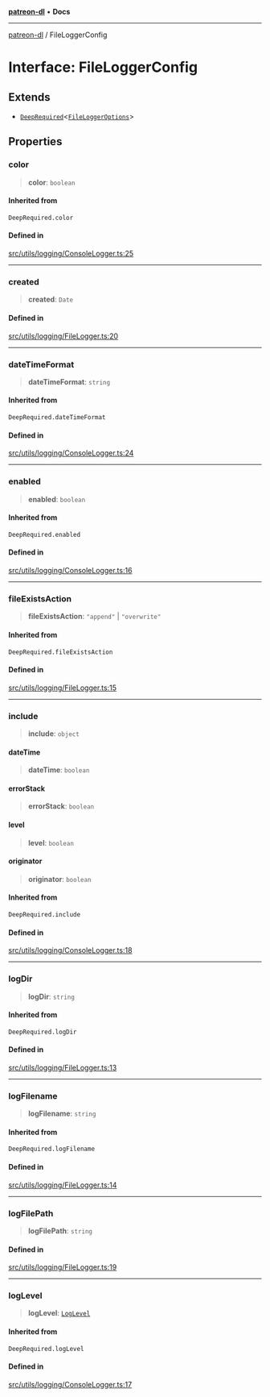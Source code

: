 [**patreon-dl**](../README.md) • **Docs**

***

[patreon-dl](../README.md) / FileLoggerConfig

# Interface: FileLoggerConfig

## Extends

- [`DeepRequired`](../type-aliases/DeepRequired.md)\<[`FileLoggerOptions`](FileLoggerOptions.md)\>

## Properties

### color

> **color**: `boolean`

#### Inherited from

`DeepRequired.color`

#### Defined in

[src/utils/logging/ConsoleLogger.ts:25](https://github.com/patrickkfkan/patreon-dl/blob/29c94231b23a7a4c79dabb0a793bbd02deb02932/src/utils/logging/ConsoleLogger.ts#L25)

***

### created

> **created**: `Date`

#### Defined in

[src/utils/logging/FileLogger.ts:20](https://github.com/patrickkfkan/patreon-dl/blob/29c94231b23a7a4c79dabb0a793bbd02deb02932/src/utils/logging/FileLogger.ts#L20)

***

### dateTimeFormat

> **dateTimeFormat**: `string`

#### Inherited from

`DeepRequired.dateTimeFormat`

#### Defined in

[src/utils/logging/ConsoleLogger.ts:24](https://github.com/patrickkfkan/patreon-dl/blob/29c94231b23a7a4c79dabb0a793bbd02deb02932/src/utils/logging/ConsoleLogger.ts#L24)

***

### enabled

> **enabled**: `boolean`

#### Inherited from

`DeepRequired.enabled`

#### Defined in

[src/utils/logging/ConsoleLogger.ts:16](https://github.com/patrickkfkan/patreon-dl/blob/29c94231b23a7a4c79dabb0a793bbd02deb02932/src/utils/logging/ConsoleLogger.ts#L16)

***

### fileExistsAction

> **fileExistsAction**: `"append"` \| `"overwrite"`

#### Inherited from

`DeepRequired.fileExistsAction`

#### Defined in

[src/utils/logging/FileLogger.ts:15](https://github.com/patrickkfkan/patreon-dl/blob/29c94231b23a7a4c79dabb0a793bbd02deb02932/src/utils/logging/FileLogger.ts#L15)

***

### include

> **include**: `object`

#### dateTime

> **dateTime**: `boolean`

#### errorStack

> **errorStack**: `boolean`

#### level

> **level**: `boolean`

#### originator

> **originator**: `boolean`

#### Inherited from

`DeepRequired.include`

#### Defined in

[src/utils/logging/ConsoleLogger.ts:18](https://github.com/patrickkfkan/patreon-dl/blob/29c94231b23a7a4c79dabb0a793bbd02deb02932/src/utils/logging/ConsoleLogger.ts#L18)

***

### logDir

> **logDir**: `string`

#### Inherited from

`DeepRequired.logDir`

#### Defined in

[src/utils/logging/FileLogger.ts:13](https://github.com/patrickkfkan/patreon-dl/blob/29c94231b23a7a4c79dabb0a793bbd02deb02932/src/utils/logging/FileLogger.ts#L13)

***

### logFilename

> **logFilename**: `string`

#### Inherited from

`DeepRequired.logFilename`

#### Defined in

[src/utils/logging/FileLogger.ts:14](https://github.com/patrickkfkan/patreon-dl/blob/29c94231b23a7a4c79dabb0a793bbd02deb02932/src/utils/logging/FileLogger.ts#L14)

***

### logFilePath

> **logFilePath**: `string`

#### Defined in

[src/utils/logging/FileLogger.ts:19](https://github.com/patrickkfkan/patreon-dl/blob/29c94231b23a7a4c79dabb0a793bbd02deb02932/src/utils/logging/FileLogger.ts#L19)

***

### logLevel

> **logLevel**: [`LogLevel`](../type-aliases/LogLevel.md)

#### Inherited from

`DeepRequired.logLevel`

#### Defined in

[src/utils/logging/ConsoleLogger.ts:17](https://github.com/patrickkfkan/patreon-dl/blob/29c94231b23a7a4c79dabb0a793bbd02deb02932/src/utils/logging/ConsoleLogger.ts#L17)

